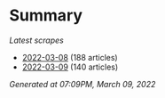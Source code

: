 # Summary
*Latest scrapes*
* [2022-03-08](https://github.com/nuuuwan/news_lk/blob/data/news_lk.2022-03-08.json) (188 articles)
* [2022-03-09](https://github.com/nuuuwan/news_lk/blob/data/news_lk.2022-03-09.json) (140 articles)

*Generated at 07:09PM, March 09, 2022*